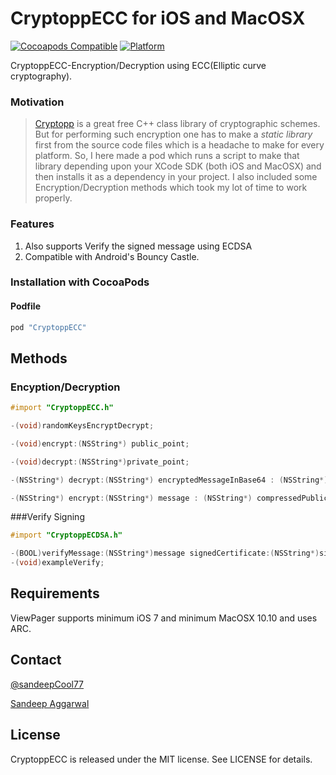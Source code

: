 # CryptoppECC for iOS and MacOSX

[![Cocoapods Compatible](https://img.shields.io/cocoapods/v/CryptoppECC.svg)](https://img.shields.io/cocoapods/v/CryptoppECC.svg)
[![Platform](https://img.shields.io/cocoapods/p/CryptoppECC.svg?style=flat)](http://cocoadocs.org/docsets/CryptoppECC)

CryptoppECC-Encryption/Decryption using ECC(Elliptic curve cryptography).

### Motivation
>[Cryptopp](https://www.cryptopp.com/) is a great free C++ class library of cryptographic schemes.
But for performing such encryption one has to make a *static library* first from the source code files which is a headache to make for every platform.
So, I here made a pod which runs a script to make that library depending upon your XCode SDK (both iOS and MacOSX) and then installs it as a dependency in your project.
I also included some Encryption/Decryption methods which took my lot of time to work properly. 



### Features

1. Also supports Verify the signed message using ECDSA
2. Compatible with Android's Bouncy Castle.

### Installation with CocoaPods

#### Podfile

```ruby
pod "CryptoppECC"

```

## Methods

### Encyption/Decryption

```objective-c
#import "CryptoppECC.h"
```

```objective-c
-(void)randomKeysEncryptDecrypt;

-(void)encrypt:(NSString*) public_point;

-(void)decrypt:(NSString*)private_point;

-(NSString*) decrypt:(NSString*) encryptedMessageInBase64 : (NSString*) privateKeyExponentInBase64 curve:(CurveType)curveType;

-(NSString*) encrypt:(NSString*) message : (NSString*) compressedPublicKeyPointInBase64 curve:(CurveType)curveType;

```

###Verify Signing

```objective-c
#import "CryptoppECDSA.h"
```


```objective-c
-(BOOL)verifyMessage:(NSString*)message signedCertificate:(NSString*)signedCertificateInBase64  compressedServerPublicPoint:(NSString*)compressedServerPublicPointInBase64  curve:(CurveType)curveType;
-(void)exampleVerify;
```

## Requirements

ViewPager supports minimum iOS 7 and minimum MacOSX 10.10 and uses ARC.


## Contact
[@sandeepCool77](https://twitter.com/sandeepCool77)

[Sandeep Aggarwal](mailto:smartsandeep1129@gmail.com)

## License

CryptoppECC is released under the MIT license. See LICENSE for details.
